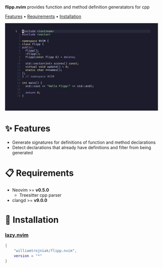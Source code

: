 **flipp.nvim** provides function and method definition generatators for cpp

[Features](#✨-features ) • [Requirements](#📋-requirements) • [Installation](#🔧-installation)

![demo](./demo/demo.gif)

# ✨ Features 

* Generate signatures for definitions of function and method declarations
* Detect declarations that already have definitions and filter from being generated

# 📋 Requirements 

* Neovim >= **v0.5.0**
    * Treesitter cpp parser
* clangd >= **v9.0.0**

# 🔧 Installation

### [lazy.nvim](https://github.com/folke/lazy.nvim)

```lua
{
    "williamtrojniak/flipp.nvim",
    version = "*"
}

```
